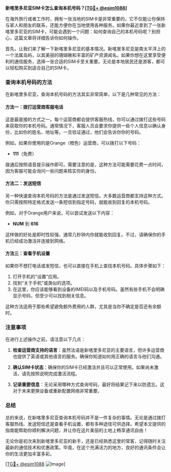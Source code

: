 **新喀里多尼亚SIM卡怎么查询本机号码？[[TG💪+ @esim1088](https://t.me/s/esim1088)]**

在海外旅行或者工作时，拥有一张当地的SIM卡是非常重要的，它不仅能让你保持与家人和朋友的联系，还能方便你在当地使用各种服务。如果你最近拿到了一张新喀里多尼亚的SIM卡，可能会遇到一个问题：如何查询自己的本机号码呢？别担心，这篇文章将详细告诉你如何操作。

首先，让我们来了解一下新喀里多尼亚的基本情况。新喀里多尼亚是南太平洋上的一个法属岛屿，以其美丽的珊瑚礁和丰富的矿产资源闻名。如果你想在这里享受便利的通信服务，选择一张合适的SIM卡至关重要。无论是本地居民还是游客，都可以轻松购买到适合自己的SIM卡。

### 查询本机号码的方法

在新喀里多尼亚，查询本机号码的方法其实非常简单，以下是几种常见的方法：

#### 方法一：拨打运营商客服电话

这是最直接的方式之一。每个运营商都会提供客服热线，你可以通过拨打这些号码来获取你的本机号码。通常情况下，客服人员会要求你提供一些个人信息以确认身份，比如你的姓名、地址等。一旦验证通过，他们会告诉你你的号码。

例如，如果你使用的是Orange（橙色）运营商，可以拨打以下号码：
- **111**（免费）

拨通后按照语音提示操作即可。需要注意的是，这种方法可能需要花费一点时间，因为客服可能会询问一些问题来核实你的身份。

#### 方法二：发送短信

另一种快速查询本机号码的方法是通过发送短信。大多数运营商都支持这种方式。你只需按照特定格式发送一条短信到指定号码，就能收到回复的本机号码。

例如，对于Orange用户来说，可以尝试发送以下内容：
- **NUM** 到 **616**

这样做的好处是即时性较强，通常几秒钟内你就能收到回复。不过，请确保你的手机已经成功激活并连接到网络。

#### 方法三：查看手机设置

如果你不想打电话或发短信，也可以直接在手机上查找本机号码。具体步骤如下：

1. 打开手机的“设置”应用。
2. 找到“关于手机”或类似的选项。
3. 在这里，你应该能够看到设备的IMEI码以及手机号码。虽然有些手机不会明确显示号码，但至少可以找到相关信息。

这种方法适用于那些希望避免额外费用的人群，尤其是当你不确定是否还有余额时。

### 注意事项

在进行上述操作之前，请注意以下几点：

1. **检查运营商支持的语言**：虽然法语是新喀里多尼亚的主要语言，但许多运营商也提供了英语或其他语言的服务。确保你知道如何用正确的语言与他们沟通。
   
2. **确认SIM卡状态**：确保你的SIM卡已经激活并且可以正常使用。如果尚未激活，请先按照说明完成激活流程。

3. **记录重要信息**：无论采用哪种方式查询号码，最好将结果记下来以防遗忘。这对于未来更换设备或重新配置网络非常重要。

### 总结

总的来说，在新喀里多尼亚查询本机号码并不是一件复杂的事情。无论是通过拨打客服热线、发送短信还是查看手机设置，都有多种途径可供选择。希望本文提供的指南能帮助你顺利解决问题，并让你在这片美丽的土地上畅享通讯自由！

无论你是初次来到新喀里多尼亚的新手，还是已经熟悉这里的常客，记得随时关注最新的通信技术和优惠政策。毕竟，在这个充满活力的地方，良好的通讯条件会让你的生活更加丰富多彩。

[[TG💪+ @esim1088](https://t.me/s/esim1088) ![Image](https://i.postimg.cc/4NQfJmqS/Snipaste-2025-05-13-00-14-12.png)]
